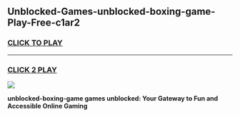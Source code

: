 
## Unblocked-Games-unblocked-boxing-game-Play-Free-c1ar2
<h3>
<a href="https://premium76.site?title=unblocked-boxing-game&ref=20M">CLICK TO PLAY</a></h3>
<hr>

<h3>
<a href="https://premium76.site?title=unblocked-boxing-game&ref=20M">CLICK 2 PLAY</a>
  
</h3>

<a href="https://premium76.site?title=unblocked-boxing-game&ref=19M"><img src="https://clearcache.store/games.png"></a>


**unblocked-boxing-game games unblocked: Your Gateway to Fun and Accessible Online Gaming**
